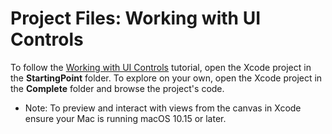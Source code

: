 # Project Files: Working with UI Controls

To follow the [Working with UI Controls](https://developer.apple.com/tutorials/swiftui/working-with-ui-controls) tutorial, open the Xcode project in the **StartingPoint** folder. To explore on your own, open the Xcode project in the **Complete** folder and browse the project's code.

- Note: To preview and interact with views from the canvas in Xcode ensure your Mac is running macOS 10.15 or later.
